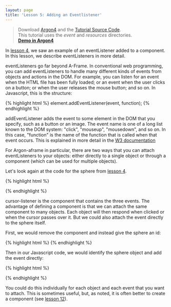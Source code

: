 ```yaml
---
layout: page
title: 'Lesson 5: Adding an Eventlistener'
---
```

> Download [Argon4](http://argonjs.io/argon-app) and the [Tutorial Source Code](https://github.com/argonjs/design-aids/tree/gh-pages/code). <br> This tutorial uses the *event* and *resources* directories.<br> **[Demo in Argon4](https://github.com/argonjs/design-aids/tree/gh-pages/code/event/)**


In [lesson 4](http://argonjs.io/design-tools/aframe/part04/), we saw an example of an eventListener added to a component. In this lesson, we describe eventListeners in more detail. 

eventListeners go far beyond A-Frame. In conventional web programming, you can add eventListeners to handle many different kinds of events from objects and actions in the DOM. For example, you can listen for an event when the HTML file has been fully loaded; or an event when the user clicks on a button; or when the user releases the mouse button; and so on. In Javascript, this is the structure:

{% highlight html %}
element.addEventListener(event, function);
{% endhighlight %}

addEventListener adds the event to some element in the DOM that you specify, such as a button or an image. The event name is one of a long list known to the DOM system: "click", "mouseup", "mousedown", and so on. In this case, "function" is the name of the function that is called when that event occurs. This is explained in more detail in the [W3 documentation](http://www.w3schools.com/js/js_htmldom_eventlistener.asp)

For Argon-aframe in particular, there are two ways that you can attach eventListeners to your objects: either directly to a single object or through a component (which can be used for multiple objects). 

Let's look again at the code for the sphere from [lesson 4](http://argonjs.io/design-tools/aframe/part04/).

{% highlight html %}

<a-sphere position="0 1.25 -1" cursor-listener radius="1.25" color="#EF2D5E" ></a-sphere>

{% endhighlight %}

cursor-listener is the component that contains the three events. The advantage of defining a component is that we can attach the same component to many objects. Each object will then respond when clicked or when the cursor passes over it. But we could also attach the event directly to the sphere itself. 

First, we would remove the component and instead give the sphere an id:

{% highlight html %}
<a-sphere id="mysphere" position="0 1.25 -1" radius="1.25" color="#EF2D5E" ></a-sphere>
{% endhighlight %}

Then in our Javascript code, we would identify the sphere object and add the event directly:

{% highlight html %}
<script>
var theSphere = document.querySelector("#mysphere"); 
theSphere.addEventListener("click",myReportingFunction); 
function myReportingFunction(){
	console.log("sphere was clicked on"); 
}
</script>
{% endhighlight %}

You could do this individually for each object and each event that you want to attach. This is sometimes useful, but, as noted, it is often better to create a component (see [lesson 12](http://argonjs.io/design-tools/aframe/part12/)). 



